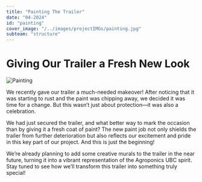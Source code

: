 ```yaml
---
title: "Painting The Trailer"
date: "04-2024"
id: "painting"
cover_image: "/../images/projectIMGs/painting.jpg"
subteam: "structure"
---
```

# Giving Our Trailer a Fresh New Look

![Painting](../images/projectIMGs/painting.jpg "Paint")

We recently gave our trailer a much-needed makeover! After noticing that it was starting to rust and the paint was chipping away, we decided it was time for a change. But this wasn’t just about protection—it was also a celebration. 

We had just secured the trailer, and what better way to mark the occasion than by giving it a fresh coat of paint? The new paint job not only shields the trailer from further deterioration but also reflects our excitement and pride in this key part of our project. And this is just the beginning! 

We’re already planning to add some creative murals to the trailer in the near future, turning it into a vibrant representation of the Agroponics UBC spirit. Stay tuned to see how we’ll transform this trailer into something truly special!
